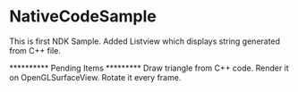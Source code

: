 # NativeCodeSample
This is first NDK Sample. Added Listview which displays string generated from C++ file. 

********** Pending Items *********
Draw triangle from C++ code. Render it on OpenGLSurfaceView. Rotate it every frame.
